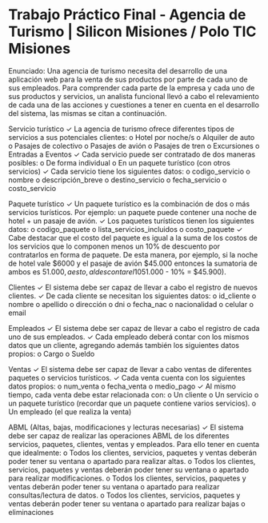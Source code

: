 # Trabajo Práctico Final - Agencia de Turismo | Silicon Misiones / Polo TIC Misiones
Enunciado: 
Una agencia de turismo necesita del desarrollo de una aplicación web para la venta de sus productos por parte de cada uno de sus empleados. Para comprender cada parte de la empresa y cada uno de sus productos y servicios, un analista funcional llevó a cabo el relevamiento de cada una de las acciones y cuestiones a tener en cuenta en el desarrollo del sistema, las mismas se citan a continuación.

Servicio turístico
✓ La agencia de turismo ofrece diferentes tipos de servicios a sus potenciales clientes:
o Hotel por noche/s
o Alquiler de auto
o Pasajes de colectivo
o Pasajes de avión
o Pasajes de tren
o Excursiones
o Entradas a Eventos
✓ Cada servicio puede ser contratado de dos maneras posibles:
o De forma individual
o En un paquete turístico (con otros servicios)
✓ Cada servicio tiene los siguientes datos:
o codigo_servicio
o nombre
o descripción_breve
o destino_servicio
o fecha_servicio
o costo_servicio

Paquete turístico
✓ Un paquete turístico es la combinación de dos o más servicios turísticos. Por ejemplo: un paquete puede contener una noche de hotel + un pasaje de avión.
✓ Los paquetes turísticos tienen los siguientes datos:
o codigo_paquete
o lista_servicios_incluidos
o costo_paquete
✓ Cabe destacar que el costo del paquete es igual a la suma de los costos de los servicios que lo componen menos un 10% de descuento por contratarlos en forma de paquete. De esta manera, por ejemplo, si la noche de hotel vale $6000 y el pasaje de avión $45.000 entonces la sumatoria de ambos es $51.000, a esto, al descontar el 10% obtenemos el valor total del paquete ($51.000 - 10% = $45.900).

Clientes
✓ El sistema debe ser capaz de llevar a cabo el registro de nuevos clientes.
✓ De cada cliente se necesitan los siguientes datos:
o id_cliente
o nombre
o apellido
o dirección
o dni
o fecha_nac
o nacionalidad
o celular
o email

Empleados
✓ El sistema debe ser capaz de llevar a cabo el registro de cada uno de sus empleados.
✓ Cada empleado deberá contar con los mismos datos que un cliente, agregando además también los siguientes datos propios:
o Cargo
o Sueldo

Ventas
✓ El sistema debe ser capaz de llevar a cabo ventas de diferentes paquetes o servicios turísticos.
✓ Cada venta cuenta con los siguientes datos propios:
o num_venta
o fecha_venta
o medio_pago
✓ Al mismo tiempo, cada venta debe estar relacionada con:
o Un cliente
o Un servicio o un paquete turístico (recordar que un paquete contiene varios servicios).
o Un empleado (el que realiza la venta)

ABML (Altas, bajas, modificaciones y lecturas necesarias)
✓ El sistema debe ser capaz de realizar las operaciones ABML de los diferentes servicios, paquetes, clientes, ventas y empleados. Para ello tener en cuenta que
idealmente:
o Todos los clientes, servicios, paquetes y ventas deberán poder tener su ventana o apartado para realizar altas.
o Todos los clientes, servicios, paquetes y ventas deberán poder tener su ventana o apartado para realizar modificaciones.
o Todos los clientes, servicios, paquetes y ventas deberán poder tener su ventana o apartado para realizar consultas/lectura de datos.
o Todos los clientes, servicios, paquetes y ventas deberán poder tener su ventana o apartado para realizar bajas o eliminaciones
